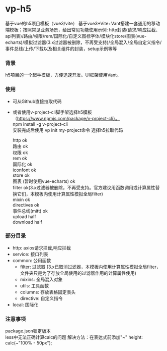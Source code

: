 # vp-h5
基于vue的h5项目模板（vue3/vite）
基于vue3+Vite+Vant搭建一套通用的移动端模板；按照常见业务场景，给出常见功能使用示例: http封装(请求/响应拦截、api列表)/路由/权限/rem/国际化/自定义图标字体/模块化store/图表(vue-echarts)/模拟过滤器(3.x过滤器被删除，不再受支持)/全局混入/全局自定义指令/事件总线/上传/下载以及相关组件的封装，setup示例等等

### 背景
h5项目的一个起手模板，方便迅速开发。UI框架使用Vant。

### 使用
* 可从Github直接拉取代码
* 或者使用v-project-cli脚手架选择h5模板（https://www.npmjs.com/package/v-project-cli）。<br/>
  npm install -g v-project-cli <br/>
  安装完成后使用 vp init my-project命令 选择h5拉取代码<br/>

  http ok <br/>
  路由 ok <br/>
  权限 ok <br/>
  rem ok <br/>
  国际化 ok <br/>
  iconfont ok <br/>
  store ok <br/>
  图表 (暂时使用vue-echarts) ok <br/>
  filter ok(3.x过滤器被删除，不再受支持。官方建议用函数调用或计算属性替换它们，本模板内使用计算属性模拟全局filter)<br/>
  mixin ok <br/>
  directives ok <br/>
  事件总线(mitt) ok <br/>
  upload half <br/>
  download half <br/>

### 部分目录
* http: axios请求拦截,响应拦截
* service: 接口列表
* common: 公用函数
  * filter: 过滤器 (3.x已取消过滤器，本模板内使用计算属性模拟全局filter，文件夹只是为了存放全局使用的过滤器作用的计算属性使用)
  * mixins: 全局混入对象
  * utils: 工具函数
  * columns: 存放表格固定表头
  * directive: 自定义指令
* local: 国际化

### 注意事项
package.json锁定版本 <br/>
less中无法正确计算calc的问题 解决方法：在表达式前添加"~" height: calc(~"100% - 50px");
